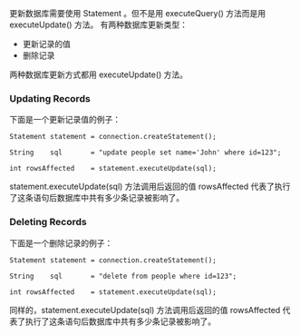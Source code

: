 更新数据库需要使用 Statement 。但不是用 executeQuery() 方法而是用 executeUpdate() 方法。
有两种数据库更新类型：

- 更新记录的值
- 删除记录
 
两种数据库更新方式都用 executeUpdate() 方法。

### Updating Records
下面是一个更新记录值的例子：

	Statement statement = connection.createStatement();

	String    sql       = "update people set name='John' where id=123";

	int rowsAffected    = statement.executeUpdate(sql);
statement.executeUpdate(sql) 方法调用后返回的值 rowsAffected 代表了执行了这条语句后数据库中共有多少条记录被影响了。

### Deleting Records
下面是一个删除记录的例子：

	Statement statement = connection.createStatement();

	String    sql       = "delete from people where id=123";

	int rowsAffected    = statement.executeUpdate(sql);
	
同样的，statement.executeUpdate(sql) 方法调用后返回的值 rowsAffected 代表了执行了这条语句后数据库中共有多少条记录被影响了。	
	
	